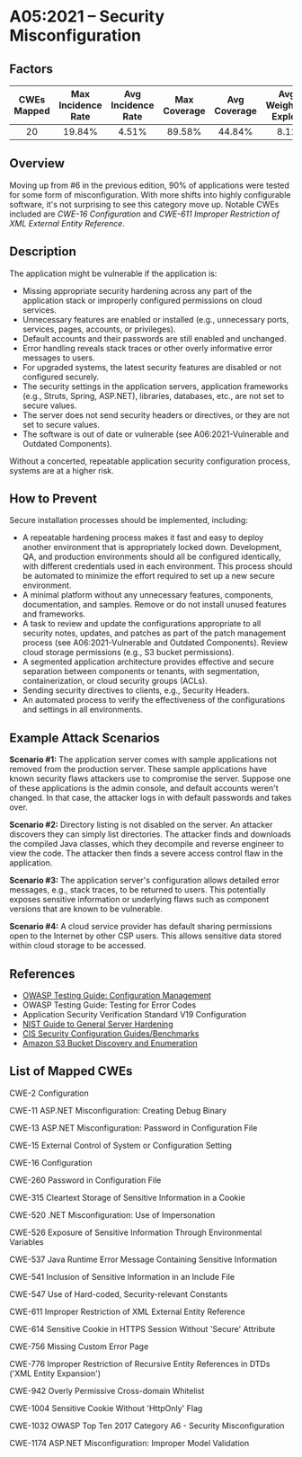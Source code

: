 # A05:2021 – Security Misconfiguration

## Factors

| CWEs Mapped | Max Incidence Rate | Avg Incidence Rate | Max Coverage | Avg Coverage | Avg Weighted Exploit | Avg Weighted Impact | Total Occurrences | Total CVEs |
| :---: | :---: | :---: | :---: | :---: | :---: | :---: | :---: | :---: |
| 20 | 19.84% | 4.51% | 89.58% | 44.84% | 8.12 | 6.56 | 208,387 | 789 |

## Overview

Moving up from \#6 in the previous edition, 90% of applications were tested for some form of misconfiguration. With more shifts into highly configurable software, it's not surprising to see this category move up. Notable CWEs included are _CWE-16 Configuration_ and _CWE-611 Improper Restriction of XML External Entity Reference_.

## Description

The application might be vulnerable if the application is:

* Missing appropriate security hardening across any part of the application stack or improperly configured permissions on cloud services.
* Unnecessary features are enabled or installed \(e.g., unnecessary ports, services, pages, accounts, or privileges\).
* Default accounts and their passwords are still enabled and unchanged.
* Error handling reveals stack traces or other overly informative error messages to users.
* For upgraded systems, the latest security features are disabled or not configured securely.
* The security settings in the application servers, application frameworks \(e.g., Struts, Spring, ASP.NET\), libraries, databases, etc., are not set to secure values.
* The server does not send security headers or directives, or they are not set to secure values.
* The software is out of date or vulnerable \(see A06:2021-Vulnerable and Outdated Components\).

Without a concerted, repeatable application security configuration process, systems are at a higher risk.

## How to Prevent

Secure installation processes should be implemented, including:

* A repeatable hardening process makes it fast and easy to deploy another environment that is appropriately locked down. Development, QA, and production environments should all be configured identically, with different credentials used in each environment. This process should be automated to minimize the effort required to set up a new secure environment.
* A minimal platform without any unnecessary features, components, documentation, and samples. Remove or do not install unused features and frameworks.
* A task to review and update the configurations appropriate to all security notes, updates, and patches as part of the patch management process \(see A06:2021-Vulnerable and Outdated Components\). Review cloud storage permissions \(e.g., S3 bucket permissions\).
* A segmented application architecture provides effective and secure separation between components or tenants, with segmentation, containerization, or cloud security groups \(ACLs\).
* Sending security directives to clients, e.g., Security Headers.
* An automated process to verify the effectiveness of the configurations and settings in all environments.

## Example Attack Scenarios

**Scenario \#1:** The application server comes with sample applications not removed from the production server. These sample applications have known security flaws attackers use to compromise the server. Suppose one of these applications is the admin console, and default accounts weren't changed. In that case, the attacker logs in with default passwords and takes over.

**Scenario \#2:** Directory listing is not disabled on the server. An attacker discovers they can simply list directories. The attacker finds and downloads the compiled Java classes, which they decompile and reverse engineer to view the code. The attacker then finds a severe access control flaw in the application.

**Scenario \#3:** The application server's configuration allows detailed error messages, e.g., stack traces, to be returned to users. This potentially exposes sensitive information or underlying flaws such as component versions that are known to be vulnerable.

**Scenario \#4:** A cloud service provider has default sharing permissions open to the Internet by other CSP users. This allows sensitive data stored within cloud storage to be accessed.

## References

* [OWASP Testing Guide: Configuration Management](https://owasp.org/www-project-web-security-testing-guide/latest/4-Web_Application_Security_Testing/02-Configuration_and_Deployment_Management_Testing/README)
* OWASP Testing Guide: Testing for Error Codes
* Application Security Verification Standard V19 Configuration
* [NIST Guide to General Server Hardening](https://csrc.nist.gov/publications/detail/sp/800-123/final)
* [CIS Security Configuration Guides/Benchmarks](https://www.cisecurity.org/cis-benchmarks/)
* [Amazon S3 Bucket Discovery and Enumeration](https://blog.websecurify.com/2017/10/aws-s3-bucket-discovery.html)

## List of Mapped CWEs

CWE-2 Configuration

CWE-11 ASP.NET Misconfiguration: Creating Debug Binary

CWE-13 ASP.NET Misconfiguration: Password in Configuration File

CWE-15 External Control of System or Configuration Setting

CWE-16 Configuration

CWE-260 Password in Configuration File

CWE-315 Cleartext Storage of Sensitive Information in a Cookie

CWE-520 .NET Misconfiguration: Use of Impersonation

CWE-526 Exposure of Sensitive Information Through Environmental Variables

CWE-537 Java Runtime Error Message Containing Sensitive Information

CWE-541 Inclusion of Sensitive Information in an Include File

CWE-547 Use of Hard-coded, Security-relevant Constants

CWE-611 Improper Restriction of XML External Entity Reference

CWE-614 Sensitive Cookie in HTTPS Session Without 'Secure' Attribute

CWE-756 Missing Custom Error Page

CWE-776 Improper Restriction of Recursive Entity References in DTDs \('XML Entity Expansion'\)

CWE-942 Overly Permissive Cross-domain Whitelist

CWE-1004 Sensitive Cookie Without 'HttpOnly' Flag

CWE-1032 OWASP Top Ten 2017 Category A6 - Security Misconfiguration

CWE-1174 ASP.NET Misconfiguration: Improper Model Validation

